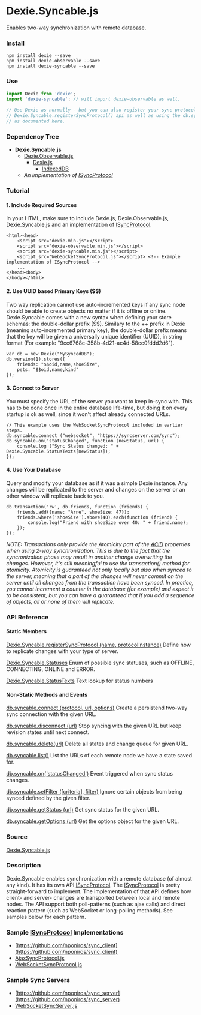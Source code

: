 # Dexie.Syncable.js

Enables two-way synchronization with remote database.

### Install
```
npm install dexie --save
npm install dexie-observable --save
npm install dexie-syncable --save
```

### Use
```js
import Dexie from 'dexie';
import 'dexie-syncable'; // will import dexie-observable as well.

// Use Dexie as normally - but you can also register your sync protocols though
// Dexie.Syncable.registerSyncProtocol() api as well as using the db.syncable api
// as documented here.

```

### Dependency Tree

 * **Dexie.Syncable.js**
   * [Dexie.Observable.js](http://dexie.org/docs/Observable/Dexie.Observable.js)
     * [Dexie.js](http://dexie.org/docs/Dexie/Dexie.js)
       * [IndexedDB](https://developer.mozilla.org/en-US/docs/Web/API/IndexedDB_API)
   * _An implementation of [ISyncProtocol](http://dexie.org/docs/Syncable/Dexie.Syncable.ISyncProtocol)_

### Tutorial

#### 1. Include Required Sources
In your HTML, make sure to include Dexie.js, Dexie.Observable.js, Dexie.Syncable.js and an implementation of [ISyncProtocol](http://dexie.org/docs/Syncable/Dexie.Syncable.ISyncProtocol).

    <html><head>
        <script src="dexie.min.js"></script>
        <script src="dexie-observable.min.js"></script>
        <script src="dexie-syncable.min.js"></script>
        <script src="WebSocketSyncProtocol.js"></script> <!-- Example implementation of ISyncProtocol -->
        ...
    </head><body>
    </body></html>

#### 2. Use UUID based Primary Keys ($$)
Two way replication cannot use auto-incremented keys if any sync node should be able to create objects no matter if it is offline or online. Dexie.Syncable comes with a new syntax when defining your store schemas: the double-dollar prefix ($$). Similary to the ++ prefix in Dexie (meaning auto-incremented primary key), the double-dollar prefix means that the key will be given a universally unique identifier (UUID), in string format (For example "9cc6768c-358b-4d21-ac4d-58cc0fddd2d6").

    var db = new Dexie("MySyncedDB");
    db.version(1).stores({
        friends: "$$oid,name,shoeSize",
        pets: "$$oid,name,kind"
    });

#### 3. Connect to Server
You must specify the URL of the server you want to keep in-sync with. This has to be done once in the entire database life-time, but doing it on every startup is ok as well, since it won't affect already connected URLs.

    // This example uses the WebSocketSyncProtocol included in earlier steps.
    db.syncable.connect ("websocket", "https://syncserver.com/sync");
    db.syncable.on('statusChanged', function (newStatus, url) {
        console.log ("Sync Status changed: " + Dexie.Syncable.StatusTexts[newStatus]);
    });

#### 4. Use Your Database
Query and modify your database as if it was a simple Dexie instance. Any changes will be replicated to the server and changes on the server or an other window will replicate back to you.

    db.transaction('rw', db.friends, function (friends) {
        friends.add({name: "Arne", shoeSize: 47});
        friends.where('shoeSize').above(40).each(function (friend) {
            console.log("Friend with shoeSize over 40: " + friend.name);
        });
    });

_NOTE: Transactions only provide the Atomicity part of the [ACID](http://en.wikipedia.org/wiki/ACID) properties when using 2-way synchronization. This is due to the fact that the syncronization phase may result in another change overwriting the changes. However, it's still meaningful to use the transaction() method for atomicity. Atomicity is guaranteed not only locally but also when synced to the server, meaning that a part of the changes will never commit on the server until all changes from the transaction have been synced. In practice, you cannot increment a counter in the database (for example) and expect it to be consistent, but you can have a guaranteed that if you add a sequence of objects, all or none of them will replicate._

### API Reference

#### Static Members

[Dexie.Syncable.registerSyncProtocol (name, protocolInstance)](http://dexie.org/docs/Syncable/Dexie.Syncable.registerSyncProtocol())
Define how to replicate changes with your type of server.

[Dexie.Syncable.Statuses](http://dexie.org/docs/Syncable/Dexie.Syncable.Statuses)
Enum of possible sync statuses, such as OFFLINE, CONNECTING, ONLINE and ERROR.

[Dexie.Syncable.StatusTexts](http://dexie.org/docs/Syncable/Dexie.Syncable.StatusTexts)
Text lookup for status numbers

#### Non-Static Methods and Events

[db.syncable.connect (protocol, url, options)](http://dexie.org/docs/Syncable/db.syncable.connect())
Create a persistend two-way sync connection with the given URL.

[db.syncable.disconnect (url)](http://dexie.org/docs/Syncable/db.syncable.disconnect())
Stop syncing with the given URL but keep revision states until next connect.

[db.syncable.delete(url)](http://dexie.org/docs/Syncable/db.syncable.delete())
Delete all states and change queue for given URL.

[db.syncable.list()](http://dexie.org/docs/Syncable/db.syncable.list())
List the URLs of each remote node we have a state saved for.

[db.syncable.on('statusChanged')](http://dexie.org/docs/Syncable/db.syncable.on('statusChanged'))
Event triggered when sync status changes.

[db.syncable.setFilter ([criteria], filter)](http://dexie.org/docs/Syncable/db.syncable.setFilter())
Ignore certain objects from being synced defined by the given filter.

[db.syncable.getStatus (url)](http://dexie.org/docs/Syncable/db.syncable.getStatus())
Get sync status for the given URL.

[db.syncable.getOptions (url)](http://dexie.org/docs/Syncable/db.syncable.getOptions())
Get the options object for the given URL.


### Source

[Dexie.Syncable.js](https://github.com/dfahlander/Dexie.js/blob/master/addons/Dexie.Syncable/src/Dexie.Syncable.js)

### Description

Dexie.Syncable enables synchronization with a remote database (of almost any kind). It has its own API [ISyncProtocol](http://dexie.org/docs/Syncable/Dexie.Syncable.ISyncProtocol).
The [ISyncProtocol](http://dexie.org/docs/Syncable/Dexie.Syncable.ISyncProtocol) is pretty straight-forward to implement.
The implementation of that API defines how client- and server- changes are transported between local and remote nodes. The API support both poll-patterns
(such as ajax calls) and direct reaction pattern (such as WebSocket or long-polling methods). See samples below for each pattern.

### Sample [ISyncProtocol](http://dexie.org/docs/Syncable/Dexie.Syncable.ISyncProtocol) Implementations
 * [https://github.com/nponiros/sync_client](https://github.com/nponiros/sync_client)
 * [AjaxSyncProtocol.js](https://github.com/dfahlander/Dexie.js/blob/master/samples/remote-sync/ajax/AjaxSyncProtocol.js)
 * [WebSocketSyncProtocol.js](https://github.com/dfahlander/Dexie.js/blob/master/samples/remote-sync/websocket/WebSocketSyncProtocol.js)

### Sample Sync Servers
 * [https://github.com/nponiros/sync_server](https://github.com/nponiros/sync_server)
 * [WebSocketSyncServer.js](https://github.com/dfahlander/Dexie.js/blob/master/samples/remote-sync/websocket/WebSocketSyncServer.js)
